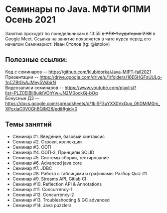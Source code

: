 # Семинары по Java. МФТИ ФПМИ Осень 2021
Занятия проходят по понедельникам в 13:55 ~~в УЛК-1 аудитория 2.36~~ в Google Meet. Ссылка на занятие появляется в чате курса перед его началом 
Семинарист: Иван Столов (tg: @istolov)  

## Полезные ссылки:    
Код с семинаров -- https://github.com/klubidorka/Java-MIPT-fall2021  
Презентации -- https://drive.google.com/drive/u/1/folders/16E6HGFsUULg-1nCZBtGvAJMey5VsbirN  
Видеозаписи семинаров -- https://www.youtube.com/playlist?list=PLZ0EIBIj8ujklVOhYw-JN2M0ockGj-bOq  
Бонусные ДЗ -- https://docs.google.com/spreadsheets/d/1biSF3uYXX0VxGug_0hDMjM0m_XPcxlaC0V0GhBQlM28/edit#gid=0
  
## Темы занятий
* Семинар #1. Введение, базовый синтаксис  
* Семинар #2. Строки, коллекции
* Семинар #3. ООП
* Семинар #4. ООП-2, Принципы SOLID 
* Семинар #5. Системы сборки, тестирование
* Семинар #6. Advanced java core
* Семинар #7. JDBC
* Семинар #8. Работа с таблицами и графиками. Разбор Quiz #1
* Семинар #9. Streams API, Gitlab CI
* Семинар #10. Reflection API & Annotations
* Семинар #11. Concurrency-1
* Семинар #12. Concurrency-2
* Семинар #13. Troubleshooting & GC advanced
* Семинар #14. Java puzzlers
